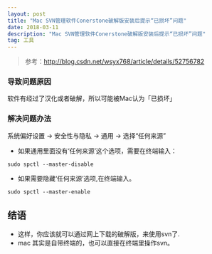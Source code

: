 ```yaml
---
layout: post
title: "Mac SVN管理软件Conerstone破解版安装后提示“已损坏”问题"
date: 2018-03-11
description: "Mac SVN管理软件Conerstone破解版安装后提示“已损坏”问题"
tag: 工具
---
```



> 参考：http://blog.csdn.net/wsyx768/article/details/52756782


### 导致问题原因
软件有经过了汉化或者破解，所以可能被Mac认为「已损坏」

### 解决问题办法

 系统偏好设置 -> 安全性与隐私 -> 通用 -> 选择“任何来源”
 
 * 如果通用里面没有‘任何来源’这个选项，需要在终端输入：

```
sudo spctl --master-disable
```

* 如果需要隐藏‘任何来源’选项,在终端输入。

```
sudo spctl --master-enable
```

## 结语

* 这样，你应该就可以通过网上下载的破解版，来使用svn了.
* mac 其实是自带终端的，也可以直接在终端里操作svn。
